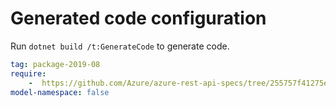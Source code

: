 # Generated code configuration

Run `dotnet build /t:GenerateCode` to generate code.

``` yaml
tag: package-2019-08
require:
    -  https://github.com/Azure/azure-rest-api-specs/tree/255757f41275e8ec474361690ea8886cae8a503b/specification/containerregistry/data-plane/readme.md
model-namespace: false
```

